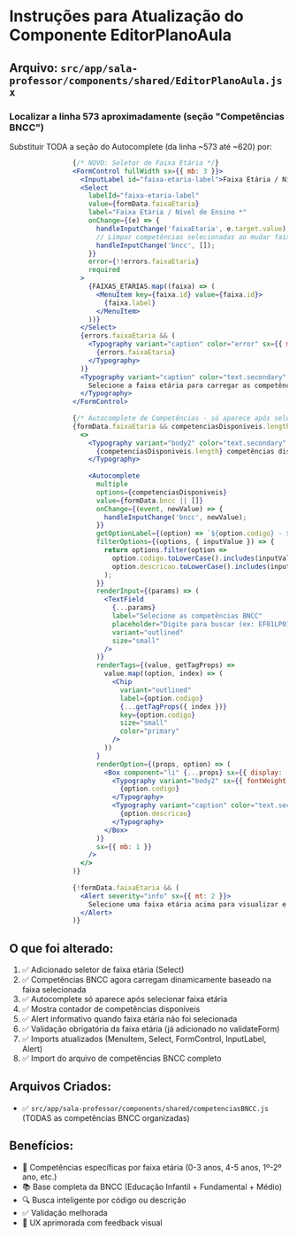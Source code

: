 # Instruções para Atualização do Componente EditorPlanoAula

## Arquivo: `src/app/sala-professor/components/shared/EditorPlanoAula.jsx`

### Localizar a linha 573 aproximadamente (seção "Competências BNCC")

Substituir TODA a seção do Autocomplete (da linha ~573 até ~620) por:

```jsx
                {/* NOVO: Seletor de Faixa Etária */}
                <FormControl fullWidth sx={{ mb: 3 }}>
                  <InputLabel id="faixa-etaria-label">Faixa Etária / Nível de Ensino *</InputLabel>
                  <Select
                    labelId="faixa-etaria-label"
                    value={formData.faixaEtaria}
                    label="Faixa Etária / Nível de Ensino *"
                    onChange={(e) => {
                      handleInputChange('faixaEtaria', e.target.value);
                      // Limpar competências selecionadas ao mudar faixa etária
                      handleInputChange('bncc', []);
                    }}
                    error={!!errors.faixaEtaria}
                    required
                  >
                    {FAIXAS_ETARIAS.map((faixa) => (
                      <MenuItem key={faixa.id} value={faixa.id}>
                        {faixa.label}
                      </MenuItem>
                    ))}
                  </Select>
                  {errors.faixaEtaria && (
                    <Typography variant="caption" color="error" sx={{ mt: 0.5 }}>
                      {errors.faixaEtaria}
                    </Typography>
                  )}
                  <Typography variant="caption" color="text.secondary" sx={{ mt: 1, display: 'block' }}>
                    Selecione a faixa etária para carregar as competências específicas da BNCC
                  </Typography>
                </FormControl>
                
                {/* Autocomplete de Competências - só aparece após selecionar faixa etária */}
                {formData.faixaEtaria && competenciasDisponiveis.length > 0 && (
                  <>
                    <Typography variant="body2" color="text.secondary" sx={{ mb: 2 }}>
                      {competenciasDisponiveis.length} competências disponíveis para esta faixa etária
                    </Typography>
                    
                    <Autocomplete
                      multiple
                      options={competenciasDisponiveis}
                      value={formData.bncc || []}
                      onChange={(event, newValue) => {
                        handleInputChange('bncc', newValue);
                      }}
                      getOptionLabel={(option) => `${option.codigo} - ${option.descricao}`}
                      filterOptions={(options, { inputValue }) => {
                        return options.filter(option =>
                          option.codigo.toLowerCase().includes(inputValue.toLowerCase()) ||
                          option.descricao.toLowerCase().includes(inputValue.toLowerCase())
                        );
                      }}
                      renderInput={(params) => (
                        <TextField
                          {...params}
                          label="Selecione as competências BNCC"
                          placeholder="Digite para buscar (ex: EF01LP01, EI03EO01)"
                          variant="outlined"
                          size="small"
                        />
                      )}
                      renderTags={(value, getTagProps) =>
                        value.map((option, index) => (
                          <Chip
                            variant="outlined"
                            label={option.codigo}
                            {...getTagProps({ index })}
                            key={option.codigo}
                            size="small"
                            color="primary"
                          />
                        ))
                      }
                      renderOption={(props, option) => (
                        <Box component="li" {...props} sx={{ display: 'block !important' }}>
                          <Typography variant="body2" sx={{ fontWeight: 'bold' }}>
                            {option.codigo}
                          </Typography>
                          <Typography variant="caption" color="text.secondary">
                            {option.descricao}
                          </Typography>
                        </Box>
                      )}
                      sx={{ mb: 1 }}
                    />
                  </>
                )}
                
                {!formData.faixaEtaria && (
                  <Alert severity="info" sx={{ mt: 2 }}>
                    Selecione uma faixa etária acima para visualizar e escolher as competências da BNCC
                  </Alert>
                )}
```

## O que foi alterado:

1. ✅ Adicionado seletor de faixa etária (Select)
2. ✅ Competências BNCC agora carregam dinamicamente baseado na faixa selecionada
3. ✅ Autocomplete só aparece após selecionar faixa etária
4. ✅ Mostra contador de competências disponíveis
5. ✅ Alert informativo quando faixa etária não foi selecionada
6. ✅ Validação obrigatória da faixa etária (já adicionado no validateForm)
7. ✅ Imports atualizados (MenuItem, Select, FormControl, InputLabel, Alert)
8. ✅ Import do arquivo de competências BNCC completo

## Arquivos Criados:

- ✅ `src/app/sala-professor/components/shared/competenciasBNCC.js` (TODAS as competências BNCC organizadas)

## Benefícios:

- 🎯 Competências específicas por faixa etária (0-3 anos, 4-5 anos, 1º-2º ano, etc.)
- 📚 Base completa da BNCC (Educação Infantil + Fundamental + Médio)
- 🔍 Busca inteligente por código ou descrição
- ✅ Validação melhorada
- 🎨 UX aprimorada com feedback visual

